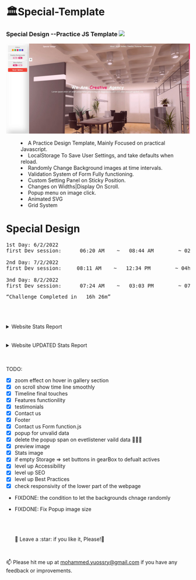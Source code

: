 # <a>🏛️Special-Template</a>

<h3>Special Design --Practice JS Template <img src="https://media.giphy.com/media/ZZI0OS9dSMXKTcqA8p/giphy.gif" width="30px" style="max-width: 100%;"></h3>

![Preview page](head.jpg)

<menu>
  <li>A Practice Design Template, Mainly Focused on practical Javascript.</li>
  <li>LocalStorage To Save User Settings, and take defaults when reload.</li>
  <li>Randomly Change Background images at time intervals.</li>
  <li>Validation System of Form Fully functioning.</li>
  <li>Custom Setting Panel on Sticky Position.</li>
  <li>Changes on Widths|Display On Scroll.</li>
  <li>Popup menu on image click.</li>
  <li>Animated SVG</li>
  <li>Grid System</li>
</menu>

# Special Design

<pre>
1st Day: 6/2/2022
first Dev session:      06:20 AM    ~   08:44 AM        ~ 02h 24m

2nd Day: 7/2/2022
first Dev session:     08:11 AM    ~   12:34 PM        ~ 04h 23m

3nd Day: 8/2/2022
first Dev session:      07:24 AM    ~   03:03 PM        ~ 07h 39m
</pre>

<pre><q>Challenge Completed in   16h 26m</q></pre>

<br>
<br>
<br>

<details>
    <summary>Website Stats Report</summary>
    <img src="Live Stats report.jpg"/>
</details>
<br>
<br>
<details>
    <summary>Website UPDATED Stats Report</summary>
    <img src="UPDATED Live Stats report.jpg"/>
</details>
<br>
<br>

TODO:

- [x] zoom effect on hover in gallery section
- [x] on scroll show time line smoothly
- [x] Timeline final touches
- [x] Features functionility
- [x] testimonials
- [x] Contact us
- [x] Footer
- [x] Contact us Form function.js
- [x] popup for unvalid data
- [x] delete the popup span on evetlistener vaild data 🎉🎉🎉
- [x] preview image
- [x] Stats image
- [x] if empty Storage => set buttons in gearBox to defualt actives
- [x] level up Accessibility
- [x] level up SEO
- [x] level up Best Practices
- [x] check responsivity of the lower part of the webpage
- FIXDONE: the condition to let the backgrounds chnage randomly
- FIXDONE: Fix Popup image size

  <br>
  <br>
  <br>
  🍬 Leave a :star:&nbsp;if you like it, Please!🤩

<br>

📫 Please hit me up at mohammed.yuossry@gmail.com if you have any feedback or improvements.
